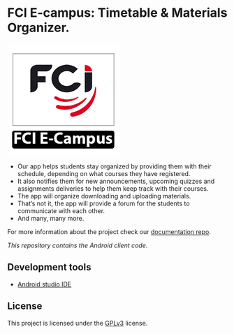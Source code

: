 # FCI E-campus: Timetable & Materials Organizer.
![Logo](https://github.com/FCI-E-campus/fci-e-campus-docs/raw/master/Logo%20%26%20Icon/FCI%20E-campus%20logo%20256x256.png)
* Our app helps students stay organized by providing them with their schedule, depending on what courses they have registered.
* It also notifies them for new announcements, upcoming quizzes and assignments deliveries to help them keep track with their courses.
* The app will organize downloading and uploading materials.
* That’s not it, the app will provide a forum for the students to communicate with each other.
* And many, many more.

For more information about the project check our [documentation repo](https://github.com/FCI-E-campus/fci-e-campus-docs).  

*This repository contains the Android client code.*  

## Development tools
* [Android studio IDE](https://developer.android.com/studio/index.html)

## License
This project is licensed under the [GPLv3](https://github.com/FCI-E-campus/fci-e-campus-android/blob/master/LICENSE) license.
